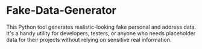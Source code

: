 # Fake-Data-Generator
This Python tool generates realistic-looking fake personal and address data. It's a handy utility for developers, testers, or anyone who needs placeholder data for their projects without relying on sensitive real information.
